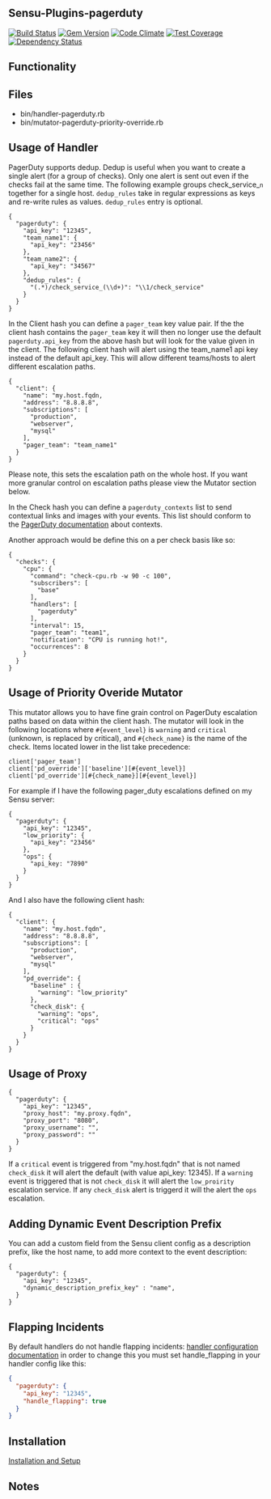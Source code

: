 ## Sensu-Plugins-pagerduty

[![Build Status](https://travis-ci.org/sensu-plugins/sensu-plugins-pagerduty.svg?branch=master)](https://travis-ci.org/sensu-plugins/sensu-plugins-pagerduty)
[![Gem Version](https://badge.fury.io/rb/sensu-plugins-pagerduty.svg)](http://badge.fury.io/rb/sensu-plugins-pagerduty)
[![Code Climate](https://codeclimate.com/github/sensu-plugins/sensu-plugins-pagerduty/badges/gpa.svg)](https://codeclimate.com/github/sensu-plugins/sensu-plugins-pagerduty)
[![Test Coverage](https://codeclimate.com/github/sensu-plugins/sensu-plugins-pagerduty/badges/coverage.svg)](https://codeclimate.com/github/sensu-plugins/sensu-plugins-pagerduty)
[![Dependency Status](https://gemnasium.com/sensu-plugins/sensu-plugins-pagerduty.svg)](https://gemnasium.com/sensu-plugins/sensu-plugins-pagerduty)

## Functionality

## Files
 * bin/handler-pagerduty.rb
 * bin/mutator-pagerduty-priority-override.rb

## Usage of Handler

PagerDuty supports dedup. Dedup is useful when you want to create a single alert (for a group of checks). Only one alert is sent out even if the checks fail at the same time. The following example groups check_service_`n` together for a single host. `dedup_rules` take in regular expressions as keys and re-write rules as values. `dedup_rules` entry is optional.

```
{
  "pagerduty": {
    "api_key": "12345",
    "team_name1": {
      "api_key": "23456"
    },
    "team_name2": {
      "api_key": "34567"
    },
    "dedup_rules": {
      "(.*)/check_service_(\\d+)": "\\1/check_service"
    }
  }
}
```

In the Client hash you can define a `pager_team` key value pair.  If the the client hash contains the `pager_team` key it will then no longer use the default `pagerduty.api_key` from the above hash but will look for the value given in the client. The following client hash will  alert using the team_name1 api key instead of the default api_key. This will allow different teams/hosts to alert different escalation paths.

```
{
  "client": {
    "name": "my.host.fqdn,
    "address": "8.8.8.8",
    "subscriptions": [
      "production",
      "webserver",
      "mysql"
    ],
    "pager_team": "team_name1"
  }
}
```

Please note, this sets the escalation path on the whole host. If you want more granular control on escalation paths please view the Mutator section below.

In the Check hash you can define a `pagerduty_contexts` list to send contextual links and images with your events. This list should conform to the [PagerDuty documentation](https://developer.pagerduty.com/documentation/integration/events/trigger#contexts) about contexts.

Another approach would be define this on a per check basis like so:
```
{
  "checks": {
    "cpu": {
      "command": "check-cpu.rb -w 90 -c 100",
      "subscribers": [
        "base"
      ],
      "handlers": [
        "pagerduty"
      ],
      "interval": 15,
      "pager_team": "team1",
      "notification": "CPU is running hot!",
      "occurrences": 8
    }
  }
}
```

## Usage of Priority Overide Mutator

This mutator allows you to have fine grain control on PagerDuty escalation paths based on data within the client hash.  The mutator will look in the following locations where `#{event_level}` is `warning` and `critical` (unknown, is replaced by critical), and `#{check_name}` is the name of the check. Items located lower in the list take precedence:

```
client['pager_team']
client['pd_override']['baseline'][#{event_level}]
client['pd_override'][#{check_name}][#{event_level}]
```

For example if I have the following pager_duty escalations defined on my Sensu server:

```
{
  "pagerduty": {
    "api_key": "12345",
    "low_priority": {
      "api_key": "23456"
    },
    "ops": {
      "api_key: "7890"
    }
  }
}
```

And I also have the following client hash:

```
{
  "client": {
    "name": "my.host.fqdn",
    "address": "8.8.8.8",
    "subscriptions": [
      "production",
      "webserver",
      "mysql"
    ],
    "pd_override": {
      "baseline" : {
        "warning": "low_priority"
      },
      "check_disk": {
        "warning": "ops",
        "critical": "ops"
      }
    }
  }
}

```

## Usage of Proxy

```
{
  "pagerduty": {
    "api_key": "12345",
    "proxy_host": "my.proxy.fqdn",
    "proxy_port": "8080",
    "proxy_username": "",
    "proxy_password": ""
  }
}
```

If a `critical` event is triggered from "my.host.fqdn" that is not named `check_disk` it will alert the default (with value api_key: 12345).  If a `warning` event is triggered that is not `check_disk` it will alert the `low_proirity` escalation service.  If any `check_disk` alert is triggerd it will the alert the `ops` escalation.


## Adding Dynamic Event Description Prefix

You can add a custom field from the Sensu client config as a description prefix, like the host name, to add more context to the event description:

```
{
  "pagerduty": {
    "api_key": "12345",
    "dynamic_description_prefix_key" : "name",
  }
}
```

## Flapping Incidents
By default handlers do not handle flapping incidents: [handler configuration documentation](https://sensuapp.org/docs/0.24/reference/handlers.html#handler-configuration) in order to change this you must set handle_flapping in your handler config like this:
```json
{
  "pagerduty": {
    "api_key": "12345",
    "handle_flapping": true
  }
}
```

## Installation

[Installation and Setup](http://sensu-plugins.io/docs/installation_instructions.html)

## Notes
